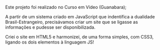Este projeto foi realizado no Curso em Vídeo (Guanabara);

A partir de um sistema criado em JavaScript que indentifica a dualidade Brasil-Estrangeiro, precisávamos criar um site que se ligasse as informações e pudesse ser disponibilizada.

Criei o site em HTML5 e harmonizei, de uma forma simples, com CSS3, ligando os dois elementos à linguagem JS!

